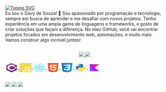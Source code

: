 <div>
<a href="https://git.io/typing-svg">
  <img src="https://readme-typing-svg.demolab.com?font=Fira+Code&pause=1000&color=%23477998&width=200&lines=Hello;你好;Hola;Привет;Salut;Olá;こんにちは;Hallo;Ciao;안녕하세요;Olá" alt="Typing SVG" />
</a>
</div> 
Eu sou o Davy de Souza! 👋
Sou apaixonado por programação e tecnologia, sempre em busca de aprender e me desafiar com novos projetos. Tenho experiência em uma ampla gama de linguagens e frameworks, e gosto de criar soluções que façam a diferença. No meu GitHub, você vai encontrar projetos focados em desenvolvimento web, automações, e muito mais. Vamos construir algo incrível juntos!

  ##
<div align="center">
  <a href="https://github.com/DavydeSouza">
  <img height="180em" src="https://github-readme-stats.vercel.app/api?username=DavydeSouza&show_icons=true&theme=tokyonight&include_all_commits=true&count_private=true"/>
  <img height="180em" src="https://github-readme-stats.vercel.app/api/top-langs/?username=DavydeSouza&layout=compact&langs_count=7&theme=tokyonight"/>
</div>
<div style="display: inline_block"><br>
  <img align="center" alt="Js" height="30" width="40" src="https://raw.githubusercontent.com/devicons/devicon/master/icons/csharp/csharp-original.svg">
  <img align="center" alt="Js" height="30" width="40" src="https://raw.githubusercontent.com/devicons/devicon/master/icons/javascript/javascript-plain.svg">
  <img align="center" alt="React" height="30" width="40" src="https://raw.githubusercontent.com/devicons/devicon/master/icons/react/react-original.svg">
  <img align="center" alt="HTML" height="30" width="40" src="https://raw.githubusercontent.com/devicons/devicon/master/icons/html5/html5-original.svg">
  <img align="center" alt="CSS" height="30" width="40" src="https://raw.githubusercontent.com/devicons/devicon/master/icons/css3/css3-original.svg">
  <img align="center" alt="Python" height="30" width="40" src="https://raw.githubusercontent.com/devicons/devicon/master/icons/python/python-original.svg">
  <img align="center" alt="Kotlin" height="30" width="40" src="https://raw.githubusercontent.com/devicons/devicon/master/icons/kotlin/kotlin-original.svg">
  
</div>
  
  ##
 
<div>
  <a href="https://instagram.com/crvg_davyjd" target="_blank"><img src="https://img.shields.io/badge/-Instagram-%23E4405F?style=for-the-badge&logo=instagram&logoColor=white" target="_blank"></a>
  <a href = "mailto:davydsfp@gmail.com"><img src="https://img.shields.io/badge/-Gmail-%23333?style=for-the-badge&logo=gmail&logoColor=white" target="_blank"></a>
  <a href="https://br.linkedin.com/in/davy-de-souza-547a6419b" target="_blank"><img src="https://img.shields.io/badge/-LinkedIn-%230077B5?style=for-the-badge&logo=linkedin&logoColor=white" target="_blank"></a> 
</div>
